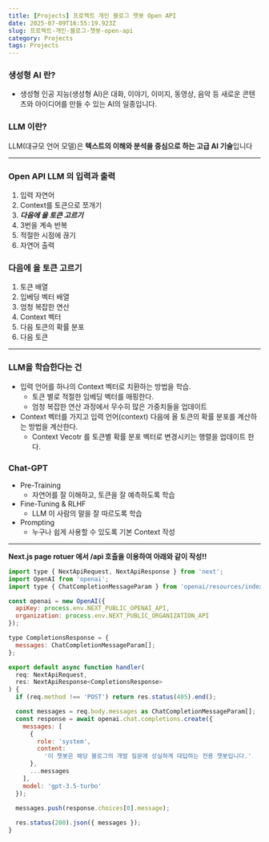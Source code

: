 ```yaml
---
title: [Projects] 프로젝트 개인 블로그 챗봇 Open API
date: 2025-07-09T16:55:19.923Z
slug: 프로젝트-개인-블로그-챗봇-open-api
category: Projects
tags: Projects
---
```


### 생성형 AI 란?

- 생성형 인공 지능(생성형 AI)은 대화, 이야기, 이미지, 동영상, 음악 등 새로운 콘텐츠와 아이디어를 만들 수 있는 AI의 일종입니다.

### LLM 이란?

LLM(대규모 언어 모델)은 **텍스트의 이해와 분석을 중심으로 하는 고급 AI 기술**입니다

---

### Open API LLM 의 입력과 출력

1. 입력 자연어
2. Context를 토큰으로 쪼개기
3. _**다음에 올 토큰 고르기**_
4. 3번을 계속 반복
5. 적절한 시점에 끊기
6. 자연어 출력

### 다음에 올 토큰 고르기

1. 토큰 배열
2. 입베딩 벡터 배열
3. 엄청 복잡한 연산
4. Context 벡터
5. 다음 토큰의 확률 분포
6. 다음 토큰

---

### LLM을 학습한다는 건

- 입력 언어를 하나의 Context 벡터로 치환하는 방법을 학습.
  - 토큰 별로 적절한 임베딩 벡터를 매핑한다.
  - 엄청 복잡한 연산 과정에서 무수히 많은 가중치들을 업데이트
- Context 벡터를 가지고 입력 언어(context) 다음에 올 토큰의 확률 분포를 계산하는 방법을 계산한다.
  - Context Vecotr 를 토큰별 확률 분포 벡터로 변경시키는 행렬을 업데이트 한다.

### Chat-GPT

- Pre-Training
  - 자연어를 잘 이해하고, 토큰을 잘 예측하도록 학습
- Fine-Tuning & RLHF
  - LLM 이 사람의 말을 잘 따르도록 학습
- Prompting
  - 누구나 쉽게 사용할 수 있도록 기본 Context 작성

---

**Next.js page rotuer 에서 /api 호출을 이용하여 아래와 같이 작성!!**

```js
import type { NextApiRequest, NextApiResponse } from 'next';
import OpenAI from 'openai';
import type { ChatCompletionMessageParam } from 'openai/resources/index.mjs';

const openai = new OpenAI({
  apiKey: process.env.NEXT_PUBLIC_OPENAI_API,
  organization: process.env.NEXT_PUBLIC_ORGANIZATION_API
});

type CompletionsResponse = {
  messages: ChatCompletionMessageParam[];
};

export default async function handler(
  req: NextApiRequest,
  res: NextApiResponse<CompletionsResponse>
) {
  if (req.method !== 'POST') return res.status(405).end();

  const messages = req.body.messages as ChatCompletionMessageParam[];
  const response = await openai.chat.completions.create({
    messages: [
      {
        role: 'system',
        content:
          '이 챗봇은 해당 블로그의 개발 질문에 성실하게 대답하는 전용 챗봇입니다.'
      },
      ...messages
    ],
    model: 'gpt-3.5-turbo'
  });

  messages.push(response.choices[0].message);
 
  res.status(200).json({ messages });
}
```

